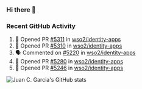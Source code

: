 ### Hi there 👋

<!--
**jcgarciaa/jcgarciaa** is a ✨ _special_ ✨ repository because its `README.md` (this file) appears on your GitHub profile.

Here are some ideas to get you started:

- 🔭 I’m currently working on ...
- 🌱 I’m currently learning ...
- 👯 I’m looking to collaborate on ...
- 🤔 I’m looking for help with ...
- 💬 Ask me about ...
- 📫 How to reach me: ...
- 😄 Pronouns: ...
- ⚡ Fun fact: ...
-->

### Recent GitHub Activity

<!--START_SECTION:activity-->
1. 💪 Opened PR [#5311](https://github.com/wso2/identity-apps/pull/5311) in [wso2/identity-apps](https://github.com/wso2/identity-apps)
2. 💪 Opened PR [#5310](https://github.com/wso2/identity-apps/pull/5310) in [wso2/identity-apps](https://github.com/wso2/identity-apps)
3. 🗣 Commented on [#5220](https://github.com/wso2/identity-apps/pull/5220#issuecomment-1903953681) in [wso2/identity-apps](https://github.com/wso2/identity-apps)
4. 💪 Opened PR [#5280](https://github.com/wso2/identity-apps/pull/5280) in [wso2/identity-apps](https://github.com/wso2/identity-apps)
5. 💪 Opened PR [#5246](https://github.com/wso2/identity-apps/pull/5246) in [wso2/identity-apps](https://github.com/wso2/identity-apps)
<!--END_SECTION:activity-->

![Juan C. Garcia's GitHub stats](https://github-readme-stats.vercel.app/api?username=jcgarciaa&count_private=true&show_icons=true&hide_border=true)